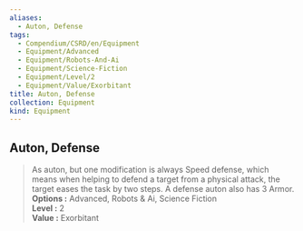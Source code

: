 ```yaml
---
aliases:
  - Auton, Defense
tags:
  - Compendium/CSRD/en/Equipment
  - Equipment/Advanced
  - Equipment/Robots-And-Ai
  - Equipment/Science-Fiction
  - Equipment/Level/2
  - Equipment/Value/Exorbitant
title: Auton, Defense
collection: Equipment
kind: Equipment
---
```

## Auton, Defense  
  
>As auton, but one modification is always Speed defense, which means when helping to defend a target from a physical attack, the target eases the task by two steps. A defense auton also has 3 Armor.  
> **Options :** Advanced, Robots & Ai, Science Fiction  
> **Level :** 2  
> **Value :** Exorbitant